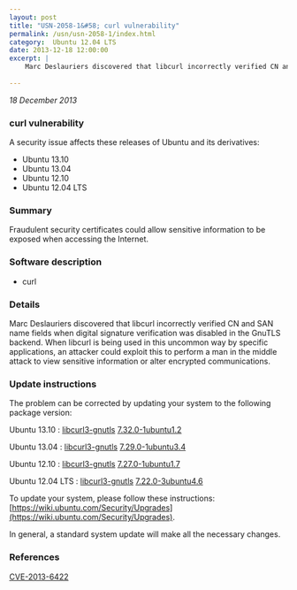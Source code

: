 ```yaml
---
layout: post
title: "USN-2058-1&#58; curl vulnerability"
permalink: /usn/usn-2058-1/index.html
category:  Ubuntu 12.04 LTS
date: 2013-12-18 12:00:00
excerpt: |
    Marc Deslauriers discovered that libcurl incorrectly verified CN and SAN name fields when digital signature verification was disabled in the GnuTLS backend. When libcurl is being used in this uncommon way by specific applications, an attacker could exploit this to perform a man in the middle attack to view sensitive information or alter encrypted communications. 
    
--- 
```

 
 

*18 December 2013*

### curl vulnerability

A security issue affects these releases of Ubuntu and its derivatives:

* Ubuntu 13.10
* Ubuntu 13.04
* Ubuntu 12.10
* Ubuntu 12.04 LTS

### Summary

Fraudulent security certificates could allow sensitive information to be exposed when accessing the Internet.

### Software description

* curl 

### Details

Marc Deslauriers discovered that libcurl incorrectly verified CN and SAN name fields when digital signature verification was disabled in the GnuTLS backend. When libcurl is being used in this uncommon way by specific applications, an attacker could exploit this to perform a man in the middle attack to view sensitive information or alter encrypted communications. 

### Update instructions

The problem can be corrected by updating your system to the following package version:

Ubuntu 13.10
 : [libcurl3-gnutls](https://launchpad.net/ubuntu/+source/curl) <span> [7.32.0-1ubuntu1.2](https://launchpad.net/ubuntu/+source/curl/7.32.0-1ubuntu1.2) </span> 

Ubuntu 13.04
 : [libcurl3-gnutls](https://launchpad.net/ubuntu/+source/curl) <span> [7.29.0-1ubuntu3.4](https://launchpad.net/ubuntu/+source/curl/7.29.0-1ubuntu3.4) </span> 

Ubuntu 12.10
 : [libcurl3-gnutls](https://launchpad.net/ubuntu/+source/curl) <span> [7.27.0-1ubuntu1.7](https://launchpad.net/ubuntu/+source/curl/7.27.0-1ubuntu1.7) </span> 

Ubuntu 12.04 LTS
 : [libcurl3-gnutls](https://launchpad.net/ubuntu/+source/curl) <span> [7.22.0-3ubuntu4.6](https://launchpad.net/ubuntu/+source/curl/7.22.0-3ubuntu4.6) </span> 

To update your system, please follow these instructions: [https://wiki.ubuntu.com/Security/Upgrades](https://wiki.ubuntu.com/Security/Upgrades).

In general, a standard system update will make all the necessary changes. 

### References

 
 [CVE-2013-6422](http://people.ubuntu.com/~ubuntu-security/cve/CVE-2013-6422)
 

